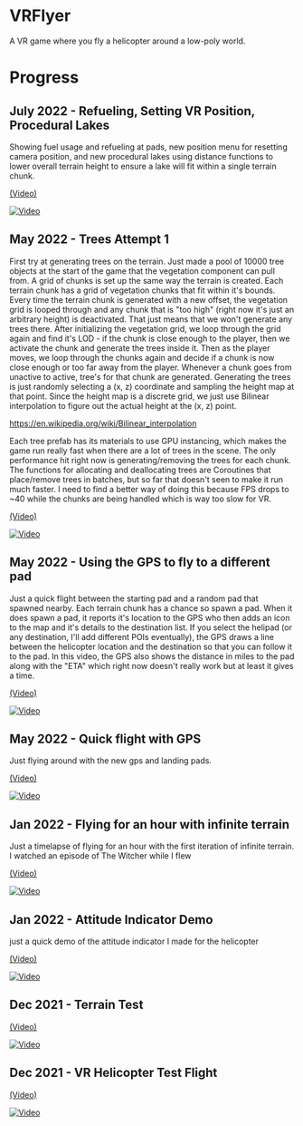 # VRFlyer

A VR game where you fly a helicopter around a low-poly world.

# Progress

## July 2022 - Refueling, Setting VR Position, Procedural Lakes

Showing fuel usage and refueling at pads, new position menu for resetting camera position, and new procedural lakes using distance functions to lower overall terrain height to ensure a lake will fit within a single terrain chunk.

[(Video)](https://www.youtube.com/watch?v=0Zpy7_TObtM)

[![Video](https://img.youtube.com/vi/0Zpy7_TObtM/0.jpg)](https://www.youtube.com/watch?v=0Zpy7_TObtM)

## May 2022 - Trees Attempt 1

First try at generating trees on the terrain. Just made a pool of 10000 tree objects at the start of the game that the vegetation component can pull from. A grid of chunks is set up the same way the terrain is created. Each terrain chunk has a grid of vegetation chunks that fit within it's bounds. Every time the terrain chunk is generated with a new offset, the vegetation grid is looped through and any chunk that is "too high" (right now it's just an arbitrary height) is deactivated. That just means that we won't generate any trees there. After initializing the vegetation grid, we loop through the grid again and find it's LOD - if the chunk is close enough to the player, then we activate the chunk and generate the trees inside it. Then as the player moves, we loop through the chunks again and decide if a chunk is now close enough or too far away from the player. Whenever a chunk goes from unactive to active, tree's for that chunk are generated. Generating the trees is just randomly selecting a (x, z) coordinate and sampling the height map at that point. Since the height map is a discrete grid, we just use Bilinear interpolation to figure out the actual height at the (x, z) point.

https://en.wikipedia.org/wiki/Bilinear_interpolation

Each tree prefab has its materials to use GPU instancing, which makes the game run really fast when there are a lot of trees in the scene. The only performance hit right now is generating/removing the trees for each chunk. The functions for allocating and deallocating trees are Coroutines that place/remove trees in batches, but so far that doesn't seen to make it run much faster. I need to find a better way of doing this because FPS drops to ~40 while the chunks are being handled which is way too slow for VR.

[(Video)](https://www.youtube.com/watch?v=NRWPsG2M1z0)

[![Video](https://img.youtube.com/vi/NRWPsG2M1z0/0.jpg)](https://www.youtube.com/watch?v=NRWPsG2M1z0)

## May 2022 - Using the GPS to fly to a different pad

Just a quick flight between the starting pad and a random pad that spawned nearby. Each terrain chunk has a chance so spawn a pad. When it does spawn a pad, it reports it's location to the GPS who then adds an icon to the map and it's details to the destination list. If you select the helipad (or any destination, I'll add different POIs eventually), the GPS draws a line between the helicopter location and the destination so that you can follow it to the pad. In this video, the GPS also shows the distance in miles to the pad along with the "ETA" which right now doesn't really work but at least it gives a time.

[(Video)](https://www.youtube.com/watch?v=3OFLG2NmkWk)

[![Video](https://img.youtube.com/vi/3OFLG2NmkWk/0.jpg)](https://www.youtube.com/watch?v=3OFLG2NmkWk)

## May 2022 - Quick flight with GPS

Just flying around with the new gps and landing pads.

[(Video)](https://www.youtube.com/watch?v=3m1aTgvAZ5w)

[![Video](https://img.youtube.com/vi/3m1aTgvAZ5w/0.jpg)](https://www.youtube.com/watch?v=3m1aTgvAZ5w)

## Jan 2022 - Flying for an hour with infinite terrain

Just a timelapse of flying for an hour with the first iteration of infinite terrain. I watched an episode of The Witcher while I flew

[(Video)](https://www.youtube.com/watch?v=902SQoiaaV4)

[![Video](https://img.youtube.com/vi/902SQoiaaV4/0.jpg)](https://www.youtube.com/watch?v=902SQoiaaV4)

## Jan 2022 - Attitude Indicator Demo

just a quick demo of the attitude indicator I made for the helicopter

[(Video)](https://www.youtube.com/watch?v=pY0isyZu_jk)

[![Video](https://img.youtube.com/vi/pY0isyZu_jk/0.jpg)](https://www.youtube.com/watch?v=pY0isyZu_jk)

## Dec 2021 - Terrain Test

[(Video)](https://www.youtube.com/watch?v=pWh-TwPLZEQ)

[![Video](https://img.youtube.com/vi/pWh-TwPLZEQ/0.jpg)](https://www.youtube.com/watch?v=pWh-TwPLZEQ)

## Dec 2021 - VR Helicopter Test Flight

[(Video)](https://www.youtube.com/watch?v=YySf_Qwh5A4)

[![Video](https://img.youtube.com/vi/YySf_Qwh5A4/0.jpg)](https://www.youtube.com/watch?v=YySf_Qwh5A4)